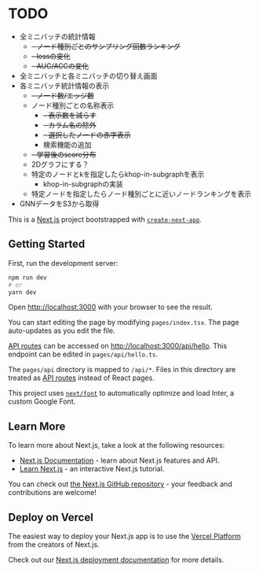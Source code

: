 # TODO
- 全ミニバッチの統計情報
	- ~~- ノード種別ごとのサンプリング回数ランキング~~
	- ~~- lossの変化~~
	- ~~- AUC/ACCの変化~~
- 全ミニバッチと各ミニバッチの切り替え画面
- 各ミニバッチ統計情報の表示
	- ~~- ノード数/エッジ数~~
	- ノード種別ごとの名称表示
		- ~~- 表示数を減らす~~
		- ~~- カラム名の除外~~
		- ~~- 選択したノードの赤字表示~~
		- 検索機能の追加
	- ~~- 学習後のscore分布~~
	- 2Dグラフにする？
	- 特定のノードとkを指定したらkhop-in-subgraphを表示
		- khop-in-subgraphの実装
	- 特定ノードを指定したらノード種別ごとに近いノードランキングを表示
- GNNデータをS3から取得

This is a [Next.js](https://nextjs.org/) project bootstrapped with [`create-next-app`](https://github.com/vercel/next.js/tree/canary/packages/create-next-app).

## Getting Started

First, run the development server:

```bash
npm run dev
# or
yarn dev
```

Open [http://localhost:3000](http://localhost:3000) with your browser to see the result.

You can start editing the page by modifying `pages/index.tsx`. The page auto-updates as you edit the file.

[API routes](https://nextjs.org/docs/api-routes/introduction) can be accessed on [http://localhost:3000/api/hello](http://localhost:3000/api/hello). This endpoint can be edited in `pages/api/hello.ts`.

The `pages/api` directory is mapped to `/api/*`. Files in this directory are treated as [API routes](https://nextjs.org/docs/api-routes/introduction) instead of React pages.

This project uses [`next/font`](https://nextjs.org/docs/basic-features/font-optimization) to automatically optimize and load Inter, a custom Google Font.

## Learn More

To learn more about Next.js, take a look at the following resources:

- [Next.js Documentation](https://nextjs.org/docs) - learn about Next.js features and API.
- [Learn Next.js](https://nextjs.org/learn) - an interactive Next.js tutorial.

You can check out [the Next.js GitHub repository](https://github.com/vercel/next.js/) - your feedback and contributions are welcome!

## Deploy on Vercel

The easiest way to deploy your Next.js app is to use the [Vercel Platform](https://vercel.com/new?utm_medium=default-template&filter=next.js&utm_source=create-next-app&utm_campaign=create-next-app-readme) from the creators of Next.js.

Check out our [Next.js deployment documentation](https://nextjs.org/docs/deployment) for more details.
